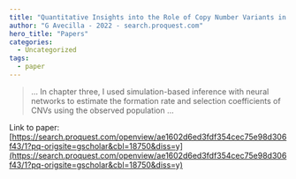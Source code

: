 ```yaml
---
title: "Quantitative Insights into the Role of Copy Number Variants in Adaptive Evolution"
author: "G Avecilla - 2022 - search.proquest.com"
hero_title: "Papers"
categories:
  - Uncategorized
tags:
  - paper
---
```



>… In chapter three, I used simulation-based inference with neural networks to estimate the formation rate and selection coefficients of CNVs using the observed population …

Link to paper: [https://search.proquest.com/openview/ae1602d6ed3fdf354cec75e98d306f43/1?pq-origsite=gscholar&cbl=18750&diss=y](https://search.proquest.com/openview/ae1602d6ed3fdf354cec75e98d306f43/1?pq-origsite=gscholar&cbl=18750&diss=y)
